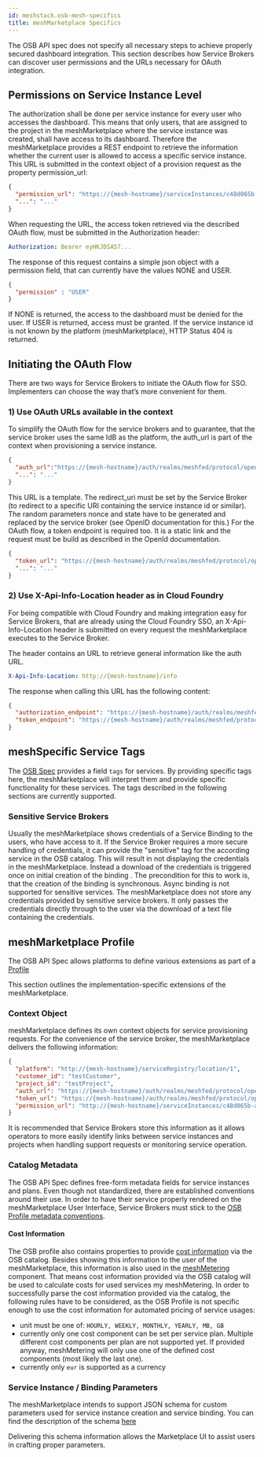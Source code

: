 ```yaml
---
id: meshstack.osb-mesh-specifics
title: meshMarketplace Specifics
---
```


The OSB API spec does not specify all necessary steps to achieve properly secured dashboard integration. This section describes how Service Brokers can discover user permissions and the URLs necessary for OAuth integration.

## Permissions on Service Instance Level

The authorization shall be done per service instance for every user who accesses the dashboard. This means that only users, that are assigned to the project in the meshMarketplace where the service instance was created, shall have access to its dashboard. Therefore the meshMarketplace provides a REST endpoint to retrieve the information whether the current user is allowed to access a specific service instance. This URL is submitted in the context object of a provision request as the property permission_url:

```json
{
  "permission_url": "https://{mesh-hostname}/serviceInstances/c48d065b-a123-4a1e-8021-2965928d022d/permissions",
  "...": "..."
}
```

When requesting the URL, the access token retrieved via the described OAuth flow, must be submitted in the Authorization header:

```yml
Authorization: Bearer eyHKJDSA57...
```

The response of this request contains a simple json object with a permission field, that can currently have the values NONE and USER.

```json
{
  "permission" : "USER"
}
```

If NONE is returned, the access to the dashboard must be denied for the user. If USER is returned, access must be granted. If the service instance id is not known by the platform (meshMarketplace), HTTP Status 404 is returned.

## Initiating the OAuth Flow

There are two ways for Service Brokers to initiate the OAuth flow for SSO. Implementers can choose the way that’s more convenient for them.

### 1) Use OAuth URLs available in the context

To simplify the OAuth flow for the service brokers and to guarantee, that the service broker uses the same IdB as the platform, the auth_url is part of the context when provisioning a service instance.

```json
{
  "auth_url":"https://{mesh-hostname}/auth/realms/meshfed/protocol/openid-connect/auth?client_id=my-service-client-id&response_type=code&redirect_uri={redirect_uri}&nonce={nonce}&state={state}",
  "...": "..."
}
```

This URL is a template. The redirect_uri must be set by the Service Broker (to redirect to a specific URI containing the service instance id or similar). The random parameters nonce and state have to be generated and replaced by the service broker (see OpenID documentation for this.)
For the OAuth flow, a token endpoint is required too. It is a static link and the request must be build as described in the OpenId documentation.

```json
{
  "token_url": "https://{mesh-hostname}/auth/realms/meshfed/protocol/openid-connect/token",
  "...": "..."
}
```

### 2) Use X-Api-Info-Location header as in Cloud Foundry

For being compatible with Cloud Foundry and making integration easy for Service Brokers, that are already using the Cloud Foundry SSO, an X-Api-Info-Location header is submitted on every request the meshMarketplace executes to the Service Broker.

The header contains an URL to retrieve general information like the auth URL.

```yml
X-Api-Info-Location: http://{mesh-hostname}/info
```

The response when calling this URL has the following content:

```json
{
  "authorization_endpoint": "https://{mesh-hostname}/auth/realms/meshfed/protocol/openid-connect/auth",
  "token_endpoint": "https://{mesh-hostname}/auth/realms/meshfed/protocol/openid-connect/token"
}
```

## meshSpecific Service Tags

The [OSB Spec](https://github.com/openservicebrokerapi/servicebroker/blob/v2.14/spec.md#service-object) provides a field `tags` for services. By providing specific tags here, the meshMarketplace will interpret them and provide specific functionality for these services. The tags described in the following sections are currently supported.

### Sensitive Service Brokers

Usually the meshMarketplace shows credentials of a Service Binding to the users, who have access to it. If the Service Broker requires a more secure handling of credentials, it can provide the "sensitive" tag for the according service in the OSB catalog. This will result in not displaying the credentials in the meshMarketplace. Instead a download of the credentials is triggered once on initial creation of the binding . The precondition for this to work is, that the creation of the binding is synchronous. Async binding is not supported for sensitive services. The meshMarketplace does not store any credentials provided by sensitive service brokers. It only passes the credentials directly through to the user via the download of a text file containing the credentials.

## meshMarketplace Profile

The OSB API Spec allows platforms to define various extensions as part of a [Profile](https://github.com/openservicebrokerapi/servicebroker/blob/v2.14/profile.md)

This section outlines the implementation-specific extensions of the meshMarketplace.

### Context Object

meshMarketplace defines its own context objects for service provisioning requests. For the convenience of the service broker, the meshMarketplace delivers the following information:

```json
{
  "platform": "http://{mesh-hostname}/serviceRegistry/location/1",
  "customer_id": "testCustomer",
  "project_id": "testProject",
  "auth_url": "https://{mesh-hostname}/auth/realms/meshfed/protocol/openid-connect/auth?client_id=1d4ad6d8-dfaa-4913-9c12-fd64b42a5c8d&response_type=code&redirect_uri={redirect_uri}&nonce={nonce}&state={state}",
  "token_url": "https://{mesh-hostname}/auth/realms/meshfed/protocol/openid-connect/token",
  "permission_url": "http://{mesh-hostname}/serviceInstances/c48d065b-a123-4a1e-8021-2965928d022d/permissions"
}
```

It is recommended that Service Brokers store this information as it allows operators to more easily identify links between service instances and projects when handling support requests or monitoring service operation.

### Catalog Metadata

The OSB API Spec defines free-form metadata fields for service instances and plans. Even though not standardized, there are established conventions around their use. In order to have their service properly rendered on the meshMarketplace User Interface, Service Brokers must stick to the [OSB Profile metadata conventions](https://github.com/openservicebrokerapi/servicebroker/blob/master/profile.md#service-metadata).

#### Cost Information

The OSB profile also contains properties to provide [cost information](https://github.com/openservicebrokerapi/servicebroker/blob/master/profile.md#cost-object) via the OSB catalog. Besides showing this information to the user of the meshMarketplace, this information is also used in the [meshMetering](meshstack.metering-meshmarketplace.md) component. That means cost information provided via the OSB catalog will be used to calculate costs for used services my meshMetering. In order to successfully parse the cost information provided via the catalog, the following rules have to be considered, as the OSB Profile is not specific enough to use the cost information for automated pricing of service usages:

- unit must be one of: `HOURLY, WEEKLY, MONTHLY, YEARLY, MB, GB`
- currently only one cost component can be set per service plan. Multiple different cost components per plan are not supported yet. If provided anyway, meshMetering will only use one of the defined cost components (most likely the last one).
- currently only `eur` is supported as a currency

### Service Instance / Binding Parameters

The meshMarketplace intends to support JSON schema for custom parameters used for service instance creation and service binding. You can find the description of the schema [here](https://github.com/openservicebrokerapi/servicebroker/blob/v2.14/spec.md#schemas-object)

Delivering this schema information allows the Marketplace UI to assist users in crafting proper parameters.

